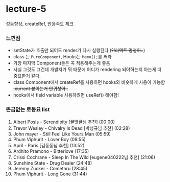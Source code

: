 # lecture-5
성능향상, createRef, 반응속도 체크
<br />
### 느낀점
* setState가 호출만 되어도 render가 다시 실행된다 (~~?!리액트 멍청이..~~)
* class 는 `PureComponent`, Hooks는 `Memo();`를 써라
* 가장 마지막 Component들은 꼭 적용해주는게 좋음
* 사실 그것도 그건데 개발자가 뭐 때문에 어디가 rendering 되야하는지 아는게 더 중요한거 같다.
* class Component에서 createRef를 사용하면 hooks와 비슷하게 사용이 가능함 ~~.current 붙이는거 안귀찮아..~~
* hooks에서 field variable 사용하려면 useRef() 해야함!


### 뜬금없는 로동요 list
1) Albert Posis - Serendipity [꿀맛귤님 추천] (00:00) 
2) Trevor Wesley - Chivalry Is Dead [박성규님 추천] (02:28) 
3) John mayer - Still Feel Like Yours Man (05:59) 
4) Phum Viphurit - Lover Boy (09:55) 
5) April - Paris [김동동님 추천] (13:52) 
6) Ardhito Pramono - Bitterlove (17:35) 
7) Crissi Cochrane - Sleep In The Wild [eugene040222님 추천] (21:06) 
8) Sunshine State - Drug Dealer (24:48) 
9) Jeremy Zucker - Comethru (28:45) 
10) Phum Viphurit - Long Gone (31:44)